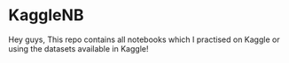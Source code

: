 # KaggleNB
Hey guys,
This repo contains all notebooks which I practised on Kaggle or using the datasets available in Kaggle!
